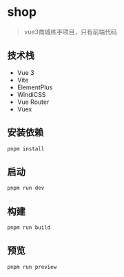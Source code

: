 # shop

>vue3商城练手项目，只有前端代码


## 技术栈

*   Vue 3
*   Vite
*   ElementPlus
*   WindiCSS
*   Vue Router
*   Vuex

## 安装依赖

```bash 
pnpm install
```
## 启动

```bash
pnpm run dev
```



## 构建

```bash
pnpm run build
````

## 预览

```bash
pnpm run preview
```


